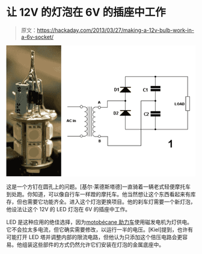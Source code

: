 # 让 12V 的灯泡在 6V 的插座中工作

> 原文：<https://hackaday.com/2013/03/27/making-a-12v-bulb-work-in-a-6v-socket/>

![12v-led-in-6v-socket](img/580e5ce0a5c72797f83c85921a898240.png)

这是一个方钉在圆孔上的问题。[基尔·莱德斯塔德]一直骑着一辆老式轻便摩托车到处跑。你知道，可以像自行车一样蹬的摩托车。他当然想让这个东西看起来有库存，但也需要它功能齐全。进入这个灯泡更换项目。他的刹车灯需要一个新灯泡，他设法让这个 12V 的 LED 灯泡在 6V 的插座中工作。

LED 是这种应用的绝佳选择，因为[motobécane 助力车](http://en.wikipedia.org/wiki/Motob%C3%A9cane#Mopeds)使用磁发电机为灯供电。它不会拉太多电流，但它确实需要修改，以运行一半的电压。[Kiel]提到，也许有可能打开 LED 塔并调整内部的限流电路，但他认为只添加这个倍压电路会更容易。他组装这些部件的方式仍然允许它们安装在灯泡的金属底座中。
